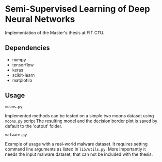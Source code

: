 # Semi-Supervised Learning of Deep Neural Networks

Implementation of the Master's thesis at FIT CTU.

## Dependencies
* numpy
* tensorflow
* keras
* scikit-learn
* matplotlib

## Usage
`moons.py`

Implemented methods can be tested on a simple two moons dataset using `moons.py` script
The resulting model and the decision border plot is saved by default to the 'output' folder.

`malware.py`

Example of usage with a real-world malware dataset. It requires setting command line arguments
as listed in `lib/utils.py`. More importantly it needs the input malware dataset, that can not be included
with the thesis.